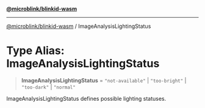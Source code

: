 [**@microblink/blinkid-wasm**](../README.md)

***

[@microblink/blinkid-wasm](../README.md) / ImageAnalysisLightingStatus

# Type Alias: ImageAnalysisLightingStatus

> **ImageAnalysisLightingStatus** = `"not-available"` \| `"too-bright"` \| `"too-dark"` \| `"normal"`

ImageAnalysisLightingStatus defines possible lighting statuses.

